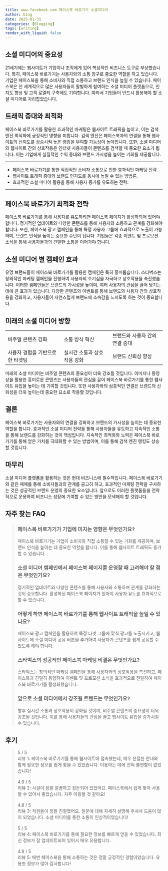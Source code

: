 ```yaml
---
title: www.facebook.com 페이스북 바로가기 소셜미디어
author: bing
date: 2025-01-31
categories: [Blogging]
tags: [writing]
render_with_liquid: false
---
```



<h2 id='소셜 미디어의 중요성'>소셜 미디어의 중요성</h2>

<p>21세기에는 웹사이트가 기업이나 조직에게 있어 핵심적인 비즈니스 도구로 부상했습니다. 특히, 페이스북 바로가기는 사용자와의 소통 창구로 중요한 역할을 하고 있습니다. 기업은 페이스북을 통해 소비자와 직접 소통하고 브랜드 인식을 높일 수 있습니다. 페이스북은 전 세계적으로 많은 사용자들이 활발하게 참여하는 소셜 미디어 플랫폼으로, 인지도 향상 및 고객 로열티 구축에도 기여합니다. 따라서 기업들이 반드시 활용해야 할 소셜 미디어로 자리잡았습니다.</p>

<h2 id='트래픽 증대와 최적화'>트래픽 증대와 최적화</h2>

<p>페이스북 바로가기를 활용한 효과적인 마케팅은 웹사이트 트래픽을 높이고, 이는 검색 엔진 최적화에 긍정적인 영향을 미칩니다. 검색 엔진은 페이스북과의 연결을 통해 웹사이트의 신뢰도를 상승시켜 높은 랭킹을 부여할 가능성이 높아집니다. 또한, 소셜 미디어와 웹사이트 간의 상호작용은 인터넷 사용자들이 콘텐츠를 검색할 때 중요한 요소가 됩니다. 이는 기업에게 실질적인 수익 증대와 브랜드 가시성을 높이는 기회를 제공합니다.</p>

<hr />

<ul>
    <li>페이스북 바로가기를 통한 직접적인 소비자 소통으로 인한 효과적인 마케팅 전략.</li>
    <li>웹사이트 트래픽 증대와 브랜드 인지도를 동시에 높일 수 있는 방법론.</li>
    <li>효과적인 소셜 미디어 활용을 통해 사용자 증가를 유도하는 전략.</li>
</ul>

<hr />

<h2 id='페이스북 바로가기 최적화 전략'>페이스북 바로가기 최적화 전략</h2>

<p>페이스북 바로가기를 통해 사용자를 유도하려면 페이스북 페이지가 활성화되어 있어야 합니다. 정기적인 업데이트와 다양한 콘텐츠를 통해 사용자와 소통하고 관계를 강화해야 합니다. 또한, 페이스북 광고 캠페인을 통해 특정 사용자 그룹에 효과적으로 노출이 가능하며, 브랜드 인식을 높이는 중요한 수단이 됩니다. 기업들은 각종 이벤트 및 프로모션 소식을 통해 사용자들과의 긴밀한 소통을 이어가야 합니다.</p>

<h2 id='소셜 미디어 별 캠페인 효과'>소셜 미디어 별 캠페인 효과</h2>

<p>유명 브랜드들이 페이스북 바로가기를 활용한 캠페인은 특히 흥미롭습니다. 스타벅스는 창의적인 마케팅 캠페인을 진행하여 사용자의 호기심을 자극하고 상호작용을 촉진했습니다. 이러한 캠페인들은 브랜드의 가시성을 높이며, 여러 사용자의 관심을 끌어 당기는 데에 큰 효과가 있습니다. 다양한 콘텐츠와 이벤트를 통해 브랜드와 사용자 간의 상호작용을 강화하고, 사용자들이 자연스럽게 브랜드에 소속감을 느끼도록 하는 것이 중요합니다.</p>

<h2 id='미래의 소셜 미디어 방향'>미래의 소셜 미디어 방향</h2>

<table>
    <tr>
        <td>비주얼 콘텐츠 강화</td>
        <td>소통 방식 혁신</td>
        <td>브랜드와 사용자 간의 연결 증대</td>
    </tr>
    <tr>
        <td>사용자 경험을 기반으로 한 타겟팅</td>
        <td>실시간 소통과 상호작용 강화</td>
        <td>브랜드 신뢰성 향상</td>
    </tr>
</table>

<p>미래의 소셜 미디어는 비주얼 콘텐츠의 중요성이 더욱 강조될 것입니다. 이미지나 동영상을 활용한 흥미로운 콘텐츠는 사용자들의 관심을 끌어 페이스북 바로가기를 통한 웹사이트 유입을 높이는 데 기여할 것입니다. 또한 사용자와의 심층적인 연결은 브랜드의 신뢰성을 더욱 높이는데 중요한 요소로 작용할 것입니다.</p>

<h2 id='결론'>결론</h2>

<p>페이스북 바로가기는 사용자와의 연결을 강화하고 브랜드의 가시성을 높이는 데 중요한 역할을 합니다. 효과적인 소셜 미디어 전략을 통해 사용자들을 유도하고 지속적인 소통을 통해 브랜드를 강화하는 것이 핵심입니다. 지속적인 최적화와 노력은 페이스북 바로가기를 통해 얻은 가치를 극대화할 수 있는 방법이며, 이를 통해 검색 엔진 랭킹도 상승할 것입니다.</p>

<h2 id='마무리'>마무리</h2>

<p>소셜 미디어 플랫폼을 활용하는 것은 현대 비즈니스에 필수적입니다. 페이스북 바로가기와 같은 매체를 통해 소비자들과의 관계를 공고히 하고, 효과적인 마케팅 전략을 구사하는 것은 성공적인 브랜드 운영의 중요한 요소입니다. 앞으로도 이러한 플랫폼들을 전략적으로 운용하여 비즈니스 성장에 기여할 수 있는 방안을 모색해야 할 것입니다.</p>


<h2 id='자주_찾는_FAQ'>자주 찾는 FAQ</h2>
<div itemscope="" itemtype="https://schema.org/FAQPage"> 
<blockquote> 
<div itemscope="" itemprop="mainEntity" itemtype="https://schema.org/Question"> 
<h3 itemprop="name">페이스북 바로가기가 기업에 미치는 영향은 무엇인가요?</h3> 
<div itemscope="" itemprop="acceptedAnswer" itemtype="https://schema.org/Answer"> 
<span itemprop="text"> 
<p>페이스북 바로가기는 기업이 소비자와 직접 소통할 수 있는 기회를 제공하며, 브랜드 인식을 높이는 데 중요한 역할을 합니다. 이를 통해 웹사이트 트래픽도 증가할 수 있습니다.</p> 
</span> 
</div> 
</div> 

<div itemscope="" itemprop="mainEntity" itemtype="https://schema.org/Question"> 
<h3 itemprop="name">소셜 미디어 캠페인에서 페이스북 페이지를 운영할 때 고려해야 할 점은 무엇인가요?</h3> 
<div itemscope="" itemprop="acceptedAnswer" itemtype="https://schema.org/Answer"> 
<span itemprop="text"> 
<p>정기적인 업데이트와 다양한 콘텐츠를 통해 사용자와 소통하며 관계를 강화하는 것이 중요합니다. 활성화된 페이스북 페이지가 있어야 사용자 유도를 효과적으로 할 수 있습니다.</p> 
</span> 
</div> 
</div> 

<div itemscope="" itemprop="mainEntity" itemtype="https://schema.org/Question"> 
<h3 itemprop="name">어떻게 하면 페이스북 바로가기를 통해 웹사이트 트래픽을 높일 수 있나요?</h3> 
<div itemscope="" itemprop="acceptedAnswer" itemtype="https://schema.org/Answer"> 
<span itemprop="text"> 
<p>페이스북 광고 캠페인을 활용하여 특정 타겟 그룹에 맞춰 광고를 노출시키고, 웹사이트에 소셜 미디어 공유 버튼을 추가하여 사용자가 콘텐츠를 쉽게 공유할 수 있도록 해야 합니다.</p> 
</span> 
</div> 
</div> 

<div itemscope="" itemprop="mainEntity" itemtype="https://schema.org/Question"> 
<h3 itemprop="name">스타벅스의 성공적인 페이스북 마케팅 비결은 무엇인가요?</h3> 
<div itemscope="" itemprop="acceptedAnswer" itemtype="https://schema.org/Answer"> 
<span itemprop="text"> 
<p>스타벅스는 창의적인 마케팅 캠페인을 통해 사용자와의 상호작용을 촉진하고, 페이스북과 긴밀히 통합하여 이벤트 및 프로모션 소식을 효과적으로 전달하여 페이스북 바로가기를 활성화했습니다.</p> 
</span> 
</div> 
</div> 

<div itemscope="" itemprop="mainEntity" itemtype="https://schema.org/Question"> 
<h3 itemprop="name">앞으로 소셜 미디어에서 강조될 트렌드는 무엇인가요?</h3> 
<div itemscope="" itemprop="acceptedAnswer" itemtype="https://schema.org/Answer"> 
<span itemprop="text"> 
<p>향후 실시간 소통과 상호작용이 강화될 것이며, 비주얼 콘텐츠의 중요성이 더욱 강조될 것입니다. 이를 통해 사용자들의 관심을 끌고 웹사이트 유입을 증가시킬 수 있습니다.</p> 
</span> 
</div> 
</div> 

</blockquote> 
</div>
<h2 id='후기'>후기</h2>
<div itemscope itemtype="https://schema.org/Product">
  <blockquote>
  <div itemprop="review" itemscope itemtype="https://schema.org/Review">
      <div itemprop="reviewRating" itemscope itemtype="https://schema.org/Rating"> <span itemprop="ratingValue">5</span> / <span itemprop="bestRating">5</span> </div>
      <span itemprop="reviewBody">리뷰 1: 페이스북 바로가기를 통해 웹사이트에 접속했는데, 매우 친절한 안내와 함께 필요한 정보를 쉽게 찾을 수 있었습니다. 이용하는 데에 전혀 불편함이 없었습니다!</span>
  </div>
  <br>
  <div itemprop="review" itemscope itemtype="https://schema.org/Review">
      <div itemprop="reviewRating" itemscope itemtype="https://schema.org/Rating"> <span itemprop="ratingValue">4.9</span> / <span itemprop="bestRating">5</span> </div>
      <span itemprop="reviewBody">리뷰 2: 시설이 정말 깔끔하고 정돈되어 있었어요. 페이스북에서 쉽게 찾아 사용할 수 있어서 좋았습니다. 자주 이용할 것 같아요!</span>
  </div>
  <br>
  <div itemprop="review" itemscope itemtype="https://schema.org/Review">
      <div itemprop="reviewRating" itemscope itemtype="https://schema.org/Rating"> <span itemprop="ratingValue">4.8</span> / <span itemprop="bestRating">5</span> </div>
      <span itemprop="reviewBody">리뷰 3: 직원들이 정말 친절했어요. 질문에 대해 자세히 설명해 주셔서 도움이 많이 되었습니다. 소셜 미디어를 통한 소통이 인상적이었습니다!</span>
  </div>
  <br>
  <div itemprop="review" itemscope itemtype="https://schema.org/Review">
      <div itemprop="reviewRating" itemscope itemtype="https://schema.org/Rating"> <span itemprop="ratingValue">5</span> / <span itemprop="bestRating">5</span> </div>
      <span itemprop="reviewBody">리뷰 4: 페이스북 바로가기를 통해 필요한 정보를 빠르게 얻을 수 있었습니다. 최신 정보가 잘 업데이트되어 있어서 매우 유용합니다.</span>
  </div>
  <br>
  <div itemprop="review" itemscope itemtype="https://schema.org/Review">
      <div itemprop="reviewRating" itemscope itemtype="https://schema.org/Rating"> <span itemprop="ratingValue">4.9</span> / <span itemprop="bestRating">5</span> </div>
      <span itemprop="reviewBody">리뷰 5: 매번 페이스북을 통해 소통하는 것은 정말 긍정적인 경험이었습니다. 유용한 정보가 많아 감사합니다!</span>
  </div>
  </blockquote>
</div>
